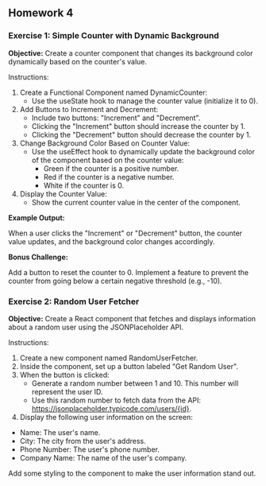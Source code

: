 ## Homework 4

### Exercise 1: Simple Counter with Dynamic Background

**Objective:**
Create a counter component that changes its background color dynamically based on the counter's value.

Instructions:

1. Create a Functional Component named DynamicCounter:
   - Use the useState hook to manage the counter value (initialize it to 0).
2. Add Buttons to Increment and Decrement:
   - Include two buttons: "Increment" and "Decrement".
   - Clicking the "Increment" button should increase the counter by 1.
   - Clicking the "Decrement" button should decrease the counter by 1.
3. Change Background Color Based on Counter Value:
   - Use the useEffect hook to dynamically update the background color of the component based on the counter value:
     - Green if the counter is a positive number.
     - Red if the counter is a negative number.
     - White if the counter is 0.
4. Display the Counter Value:
   - Show the current counter value in the center of the component.

**Example Output:**

When a user clicks the "Increment" or "Decrement" button, the counter value updates, and the background color changes accordingly.

**Bonus Challenge:**

Add a button to reset the counter to 0.
Implement a feature to prevent the counter from going below a certain negative threshold (e.g., -10).

### Exercise 2: Random User Fetcher

**Objective:**
Create a React component that fetches and displays information about a random user using the JSONPlaceholder API.

Instructions:

1. Create a new component named RandomUserFetcher.
2. Inside the component, set up a button labeled "Get Random User".
3. When the button is clicked:
   - Generate a random number between 1 and 10. This number will represent the user ID.
   - Use this random number to fetch data from the API: https://jsonplaceholder.typicode.com/users/{id}.
4. Display the following user information on the screen:

- Name: The user's name.
- City: The city from the user's address.
- Phone Number: The user's phone number.
- Company Name: The name of the user's company.

Add some styling to the component to make the user information stand out.